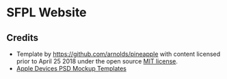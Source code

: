 # SFPL Website

## Credits
- Template by https://github.com/arnolds/pineapple with content licensed prior to April 25 2018 under the open source [MIT license](https://opensource.org/licenses/MIT).
- [Apple Devices PSD Mockup Templates](https://www.graphicsfuel.com/2016/04/apple-devices-psd-mockup-templates/)
